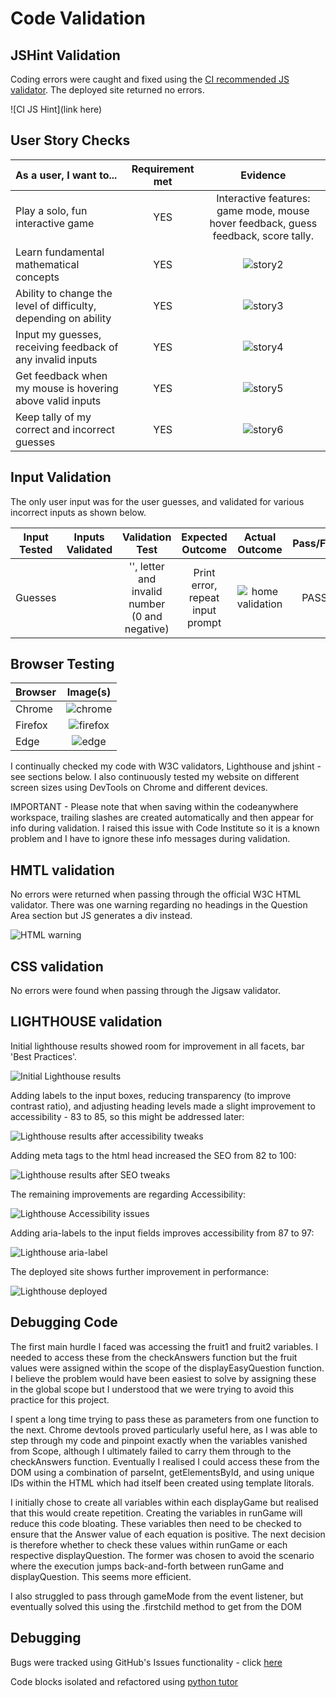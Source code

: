 # Code Validation

## JSHint Validation

Coding errors were caught and fixed using the [CI recommended JS validator](https://jshint.com/). The deployed site returned no errors.

![CI JS Hint](link here)

## User Story Checks

| As a user, I want to... | Requirement met | Evidence |
| :---------------------- | :------------: | :-------: |
| Play a solo, fun interactive game | YES | Interactive features: game mode, mouse hover feedback, guess feedback, score tally. |
| Learn fundamental mathematical concepts | YES | ![story2](/docs/testing/user_stories/story2.png) |
| Ability to change the level of difficulty, depending on ability | YES | ![story3](/docs/testing/user_stories/story3.png) |
| Input my guesses, receiving feedback of any invalid inputs | YES | ![story4](/docs/testing/user_stories/story4.png) |
| Get feedback when my mouse is hovering above valid inputs | YES | ![story5](/docs/testing/user_stories/story5.png) |
| Keep tally of my correct and incorrect guesses | YES | ![story6](/docs/testing/user_stories/story6.png) |


## Input Validation

The only user input was for the user guesses, and validated for various incorrect inputs as shown below.

| Input Tested | Inputs Validated | Validation Test | Expected Outcome | Actual Outcome | Pass/Fail |
| :-------------: | :--------------: | :-------------: | :--------------: | :------------: | :-------: |
| Guesses |  | '', letter and invalid number (0 and negative) | Print error, repeat input prompt | ![home validation](/docs/testing/functions/home.png) | PASS |


## Browser Testing

| Browser | Image(s) |
| ------- | :------: |
| Chrome | ![chrome](docs/testing/browsers/chrome.png) |
| Firefox | ![firefox](docs/testing/browsers/firefox.png) |
| Edge | ![edge](docs/testing/browsers/edge.png) |


I continually checked my code with W3C validators, Lighthouse and jshint - see sections below. I also continuously tested my website on different screen sizes using DevTools on Chrome and different devices.

IMPORTANT - Please note that when saving within the codeanywhere workspace, trailing slashes are created automatically and then appear for info during validation. I raised this issue with Code Institute so it is a known problem and I have to ignore these info messages during validation.

## HMTL validation

No errors were returned when passing through the official W3C HTML validator. There was one warning regarding no headings in the Question Area section but JS generates a div instead.

![HTML warning](/docs/screenshots/html-warning.png)

## CSS validation

No errors were found when passing through the Jigsaw validator.

## LIGHTHOUSE validation

Initial lighthouse results showed room for improvement in all facets, bar 'Best Practices'.

![Initial Lighthouse results](/docs/lighthouse/lighthouse-initial.png)

Adding labels to the input boxes, reducing transparency (to improve contrast ratio), and adjusting heading levels made a slight improvement to accessibility - 83 to 85, so this might be addressed later:

![Lighthouse results after accessibility tweaks](/docs/lighthouse/lighthouse-labels-transparency-headings.png)

Adding meta tags to the html head increased the SEO from 82 to 100:

![Lighthouse results after SEO tweaks](/docs/lighthouse/lighthouse-meta-tags.png)

The remaining improvements are regarding Accessibility:

![Lighthouse Accessibility issues](/docs/lighthouse/lighthouse-accessibility.png)

Adding aria-labels to the input fields improves accessibility from 87 to 97:

![Lighthouse aria-label](/docs/lighthouse/lighthouse-aria-label.png)

The deployed site shows further improvement in performance:

![Lighthouse deployed](/docs/lighthouse/lighthouse-deployed.png)

## Debugging Code

The first main hurdle I faced was accessing the fruit1 and fruit2 variables. I needed to access these from the checkAnswers function but the fruit values were assigned within the scope of the displayEasyQuestion function. I believe the problem would have been easiest to solve by assigning these in the global scope but I understood that we were trying to avoid this practice for this project.

I spent a long time trying to pass these as parameters from one function to the next. Chrome devtools proved particularly useful here, as I was able to step through my code and pinpoint exactly when the variables vanished from Scope, although I ultimately failed to carry them through to the checkAnswers function. Eventually I realised I could access these from the DOM using a combination of parseInt, getElementsById, and using unique IDs within the HTML which had itself been created using template litorals.

I initially chose to create all variables within each displayGame but realised that this would create repetition. Creating the variables in runGame will reduce this code bloating. These variables then need to be checked to ensure that the Answer value of each equation is positive. The next decision is therefore whether to check these values within runGame or each respective displayQuestion. The former was chosen to avoid the scenario where the execution jumps back-and-forth between runGame and displayQuestion. This seems more efficient.

I also struggled to pass through gameMode from the event listener, but eventually solved this using the .firstchild method to get from the DOM

## Debugging

Bugs were tracked using GitHub's Issues functionality - click [here](https://github.com/alanjameschapman/fruity-fun/issues?q=is%3Aissue+is%3Aclosed)

Code blocks isolated and refactored using [python tutor](<https://pythontutor.com/>)